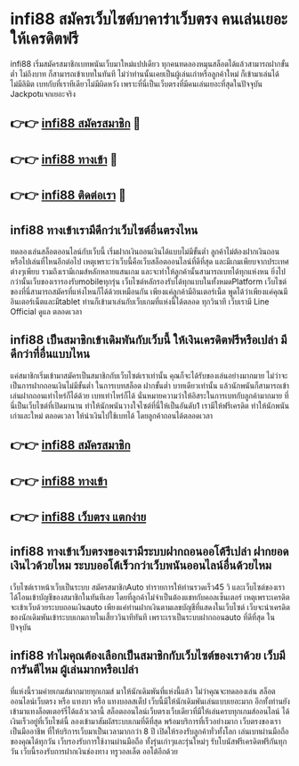 # infi88 สมัครเว็บไซต์บาคาร่าเว็บตรง คนเล่นเยอะ ให้เครดิตฟรี

infi88 เริ่มสมัครสมาชิกเบทพนันเว็บมาใหม่แปปเดียว ทุกคนทดลองหมุนสล็อตได้แล้วสามารถฝากขั้นต่ำ ไม่ถึงบาท ก็สามารถเข้าเบทในทันที ไม่ว่าท่านนั้นเคยเป็นผู้เล่นเก่าหรือลูกค้าใหม่ ก็เข้ามาเล่นได้ไม่มีลิมิต เบทกับที่เราทีเดียวไม่มีผิดหวัง เพราะที่นี่เป็นเว็บตรงที่มีคนเล่นเยอะที่สุดในปัจจุบัน Jackpotแจกเยอะจริง

## 👉👉 [infi88 สมัครสมาชิก](https://bit.ly/3Ckzg5n) 🎰
## 👉👉 [infi88 ทางเข้า](https://bit.ly/3Ckzg5n) 🎰
## 👉👉 [infi88 ติดต่อเรา](https://bit.ly/3Ckzg5n) 🎰

## infi88 ทางเข้าเรามีดีกว่าเว็บไซต์อื่นตรงไหน
ทดลองเล่นสล็อตออนไลน์กับเว็บนี้ เริ่มฝากเงินถอนเงินได้แบบไม่มีขั้นต่ำ ลูกค้าไม่ต้องฝากเงินถอนหรือไปเล่นที่ไหนอีกต่อไป เหตุเพราะว่าเว็บนี้คือเว็บสล็อตออนไลน์ที่ดีที่สุด และมีเกมเพียบจากประเทศต่างๆเพียบ รวมถึงเรามีเกมส์หลักหลายแสนเกม และจะทำให้ลูกค้านั้นสามารถเบทได้ทุกแห่งหน ยิ่งไปกว่านั้นเว็บของเรารองรับmobileทุกรุ่น เว็บไซต์หลักรองรับได้ทุกแบบในทั้งหมดPlatform เว็บไซต์ของที่นี่สามารถสมัครที่แห่งไหนก็ได้ด้วยเหมือนกัน เพียงแค่ลูกค้ามีอินเตอร์เน็ต พูดได้ว่าเพียงแค่คุณมีอินเตอร์เน็ตและมีtablet ท่านก็เข้ามาเล่นกับเว็บเกมที่แห่งนี้ได้ตลอด ทุกวินาที เว็บเรามี Line Official ดูแล ตลอดเวลา

## infi88 เป็นสมาชิกเข้าเดิมพันกับเว็บนี้ ให้เงินเครดิตฟรีหรือเปล่า มีดีกว่าที่อื่นแบบไหน
แค่สมาชิกเริ่มเข้ามาสมัครเป็นสมาชิกกับเว็บไซต์เราเท่านั้น คุณก็จะได้รับของเล่นอย่างมากมาย ไม่ว่าจะเป็นการฝากถอนเงินไม่มีขั้นต่ำ ในการเบทสล็อต ฝากขั้นต่ำ บาทเดียวเท่านั้น แล้วนักพนันก็สามารถเข้าเล่นฝากถอนเท่าไหร่ก็ได้ด้วย เบทเท่าไหร่ก็ได้ นั่นหมายความว่าให้อิสระในการเบทกับลูกค้ามากมาย ที่นี่เป็นเว็บไซต์ที่เปิดมานาน ทำให้นักพนันวางใจไซต์ที่นี่ให้เป็นอันดับ1 เรามีให้ฟรีเครดิต ทำให้นักพนันเก่าและใหม่ ตลอดเวลา ให้นำเงินไปใช้เบทได้ โดยลูกค้าถอนได้ตลอดเวลา

## 👉👉 [infi88 สมัครสมาชิก](https://bit.ly/3Ckzg5n)
## 👉👉 [infi88 ทางเข้า](https://bit.ly/3Ckzg5n)
## 👉👉 [infi88 เว็บตรง แตกง่าย](https://bit.ly/3Ckzg5n)

## infi88 ทางเข้าเว็บตรงของเรามีระบบฝากถอนออโต้รึเปล่า ฝากยอดเงินไวด้วยไหม ระบบออโต้เร็วกว่าเว็บพนันออนไลน์อื่นด้วยไหม
เว็บไซต์เราหน้าเว็บเป็นระบบ สมัครสมาชิกAuto ทำรายการให้ท่านรวดเร็ว45 วิ และเว็บไซต์ของเราได้โอนเข้าบัญชีของสมาชิกในทันทีเลย โดยที่ลูกค้าไม่จำเป็นต้องแชทกับคอลเซ็นเตอร์ เหตุเพราะเครดิตจะเข้าเว็บด้วยระบบถอนเงินauto เพียงแค่ท่านฝากเงินตามเลขบัญชีที่แสดงในเว็บไซต์ เว็บจะนำเครดิตของนักเดิมพันเข้าระบบเกมภายในเสี้ยววินาทีทันที เพราะเราเป็นระบบฝากถอนauto ที่ดีที่สุด ในปัจจุบัน

## infi88 ทำไมคุณต้องเลือกเป็นสมาชิกกับเว็บไซต์ของเราด้วย เว็บมีการันตีไหม ผู้เล่นมากหรือเปล่า
ที่แห่งนี้รวมค่ายเกมส์มากมายทุกเกมส์ มาให้นักเดิมพันที่แห่งนี้แล้ว ไม่ว่าคุณจะทดลองเล่น สล็อตออนไลน์เว็บตรง หรือ แทงบา หรือ แทงบอลสเต็ป เว็บนี้มีให้นักเดิมพันเล่นแบบเยอะมาก อีกทั้งท่านยังเข้ามาแทงล็อตเตอร์รี่ได้แล้วเวลานี้ สล็อตออนไลน์เว็บตรงเว็บเดียวที่มีให้เล่นครบทุกเกมส์ออนไลน์ ได้เงินเร็วอยู่ที่เว็บไซต์นี้ ลองเข้ามาสัมผัสระบบเกมที่ดีที่สุด พร้อมบริการที่เร็วอย่างมาก เว็บตรงของเราเป็นมืออาชีพ ที่ให้บริการเว็บมาเป็นเวลามากกว่า 8 ปี เปิดให้รองรับลูกค้าทั่วทั้งโลก เล่นเบทผ่านมือถือของคุณได้ทุกวัน เว็บรองรับการใช้งานผ่านมือถือ ทั้งรุ่นเก่าๆและรุ่นใหม่ๆ รับโบนัสฟรีเครดิตฟรีกันทุกวัน เว็บนี้รองรับการฝากเงินช่องทาง ทรูวอลเล็ต ออโต้อีกด้วย
